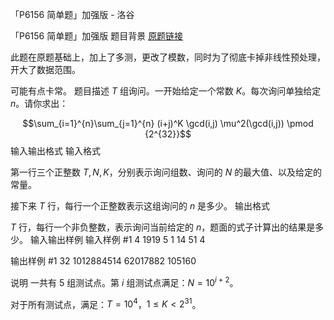 



「P6156 简单题」加强版 - 洛谷














「P6156 简单题」加强版
题目背景
[原题链接](https://www.luogu.com.cn/problem/P6156)

此题在原题基础上，加上了多测，更改了模数，同时为了彻底卡掉非线性预处理，开大了数据范围。

可能有点卡常。
题目描述
$T$ 组询问。一开始给定一个常数 $K$。每次询问单独给定 $n$。请你求出：

$$\sum_{i=1}^{n}\sum_{j=1}^{n} (i+j)^K \gcd(i,j) \mu^2(\gcd(i,j)) \pmod {2^{32}}$$
输入输出格式
输入格式

第一行三个正整数 $T,N,K$，分别表示询问组数、询问的 $N$ 的最大值、以及给定的常量。

接下来 $T$ 行，每行一个正整数表示这组询问的 $n$ 是多少。
输出格式

$T$ 行，每行一个非负整数，表示询问当前给定的 $n$，题面的式子计算出的结果是多少。
输入输出样例
输入样例 #1
4 1919 5
1
14
51
4

输出样例 #1
32
1012884514
62017882
105160

说明
一共有 $5$ 组测试点。第 $i$ 组测试点满足：$N=10^{i+2}$。

对于所有测试点，满足：$T = 10^4$，$1 \leq K < 2^{31}$。







